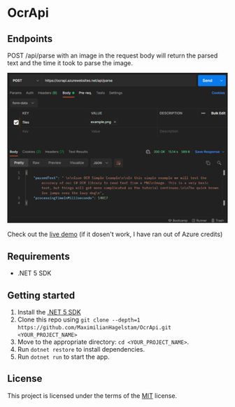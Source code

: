 # OcrApi

## Endpoints

POST /api/parse with an image in the request body will return the parsed text and the time it took to parse the image.

![screenshot](screenshot.png)

Check out the [live demo](https://ocrapi.azurewebsites.net/api/home/) (if it dosen't work, I have ran out of Azure credits)

## Requirements

- .NET 5 SDK

## Getting started

1. Install the [.NET 5 SDK](https://dotnet.microsoft.com/download)
2. Clone this repo using `git clone --depth=1 https://github.com/MaximilianHagelstam/OcrApi.git <YOUR_PROJECT_NAME>`
3. Move to the appropriate directory: `cd <YOUR_PROJECT_NAME>`.
4. Run `dotnet restore` to install dependencies.
5. Run `dotnet run` to start the app.

## License

This project is licensed under the terms of the [MIT](https://choosealicense.com/licenses/mit/) license.
